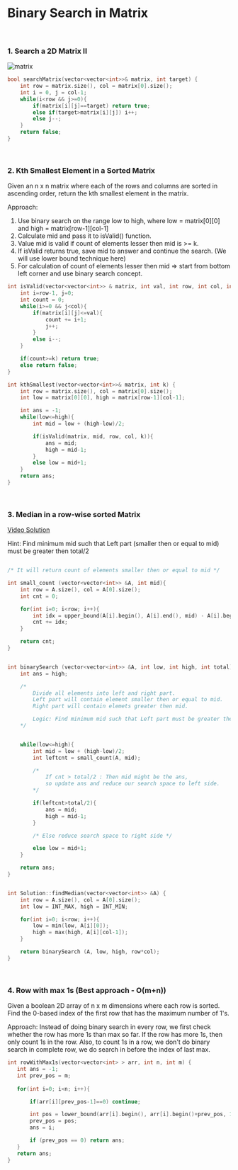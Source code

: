 # Binary Search in Matrix

<br>

### 1. Search a 2D Matrix II

![matrix](https://assets.leetcode.com/uploads/2020/11/24/searchgrid2.jpg)

```cpp
bool searchMatrix(vector<vector<int>>& matrix, int target) {
    int row = matrix.size(), col = matrix[0].size();
    int i = 0, j = col-1;
    while(i<row && j>=0){
        if(matrix[i][j]==target) return true;
        else if(target>matrix[i][j]) i++;
        else j--;
    }
    return false;
}
```

<br>

### 2. Kth Smallest Element in a Sorted Matrix 
Given an n x n matrix where each of the rows and columns are sorted in ascending order, return the kth smallest element in the matrix.

Approach: 
1. Use binary search on the range low to high, where low = matrix[0][0] and high = matrix[row-1][col-1]
2. Calculate mid and pass it to isValid() function.
3. Value mid is valid if count of elements lesser then mid is >= k.
4. If isValid returns true, save mid to answer and continue the search. (We will use lower bound technique here)
5. For calculation of count of elements lesser then mid => start from bottom left corner and use binary search concept.

```cpp
int isValid(vector<vector<int>> & matrix, int val, int row, int col, int k){
    int i=row-1, j=0;
    int count = 0;
    while(i>=0 && j<col){
        if(matrix[i][j]<=val){
            count += i+1;
            j++;
        }
        else i--;
    }

    if(count>=k) return true;
    else return false;
}

int kthSmallest(vector<vector<int>>& matrix, int k) {
    int row = matrix.size(), col = matrix[0].size();
    int low = matrix[0][0], high = matrix[row-1][col-1];

    int ans = -1; 
    while(low<=high){
        int mid = low + (high-low)/2;

        if(isValid(matrix, mid, row, col, k)){
            ans = mid;
            high = mid-1;
        }
        else low = mid+1;
    }
    return ans;
}
```

<br>

### 3. Median in a row-wise sorted Matrix

[Video Solution](https://www.youtube.com/watch?v=_4rxBuhyLXw)

Hint: Find minimum mid such that Left part (smaller then or equal to mid) must be greater then total/2

```cpp

/* It will return count of elements smaller then or equal to mid */

int small_count (vector<vector<int>> &A, int mid){
    int row = A.size(), col = A[0].size();  
    int cnt = 0;

    for(int i=0; i<row; i++){
        int idx = upper_bound(A[i].begin(), A[i].end(), mid) - A[i].begin();
        cnt += idx; 
    }

    return cnt;
}


int binarySearch (vector<vector<int>> &A, int low, int high, int total){
    int ans = high;

    /* 
        Divide all elements into left and right part.
        Left part will contain element smaller then or equal to mid.
        Right part will contain elemets greater then mid.

        Logic: Find minimum mid such that Left part must be greater then total/2
    */


    while(low<=high){
        int mid = low + (high-low)/2;
        int leftcnt = small_count(A, mid);

        /* 
            If cnt > total/2 : Then mid might be the ans, 
            so update ans and reduce our search space to left side. 
        */

        if(leftcnt>total/2){
            ans = mid;
            high = mid-1;
        }

        /* Else reduce search space to right side */ 

        else low = mid+1;
    }

    return ans;
}


int Solution::findMedian(vector<vector<int>> &A) {
    int row = A.size(), col = A[0].size();
    int low = INT_MAX, high = INT_MIN;

    for(int i=0; i<row; i++){
        low = min(low, A[i][0]);
        high = max(high, A[i][col-1]);
    }

    return binarySearch (A, low, high, row*col);
}
```

<br>

### 4. Row with max 1s (Best approach - O(m+n))
Given a boolean 2D array of n x m dimensions where each row is sorted. Find the 0-based index of the first row that has the maximum number of 1's.

Approach: Instead of doing binary search in every row, we first check whether the row has more 1s than max so far. If the row has more 1s, then only count 1s in the row. Also, to count 1s in a row, we don't do binary search in complete row, we do search in before the index of last max.

```cpp
int rowWithMax1s(vector<vector<int> > arr, int n, int m) {
   int ans = -1;
   int prev_pos = m;
   
   for(int i=0; i<n; i++){

       if(arr[i][prev_pos-1]==0) continue;

       int pos = lower_bound(arr[i].begin(), arr[i].begin()+prev_pos, 1) - arr[i].begin();
       prev_pos = pos;
       ans = i;

       if (prev_pos == 0) return ans;
   }
   return ans;
}
```
